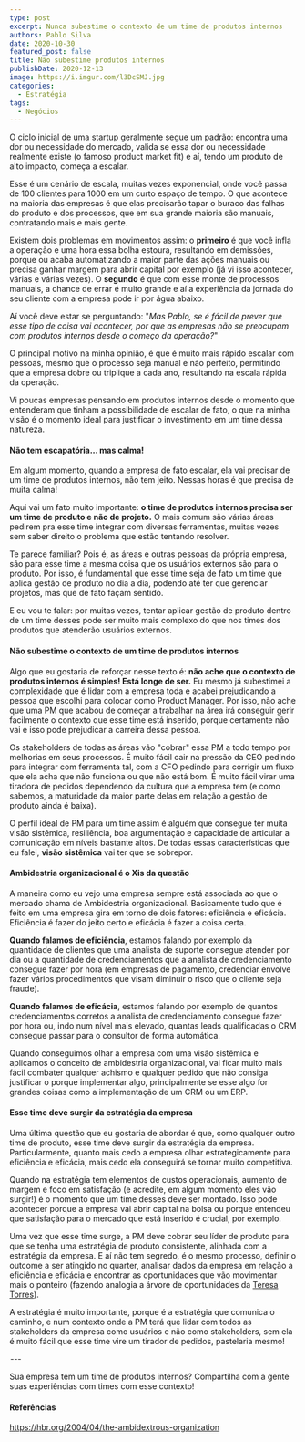 ```yaml
---
type: post
excerpt: Nunca subestime o contexto de um time de produtos internos
authors: Pablo Silva
date: 2020-10-30
featured_post: false
title: Não subestime produtos internos
publishDate: 2020-12-13
image: https://i.imgur.com/l3DcSMJ.jpg
categories:
  - Estratégia
tags:
  - Negócios
---
```


O ciclo inicial de uma startup geralmente segue um padrão: encontra uma
dor ou necessidade do mercado, valida se essa dor ou necessidade
realmente existe (o famoso product market fit) e aí, tendo um produto de
alto impacto, começa a escalar.

Esse é um cenário de escala, muitas vezes exponencial, onde você passa
de 100 clientes para 1000 em um curto espaço de tempo. O que acontece na
maioria das empresas é que elas precisarão tapar o buraco das falhas do
produto e dos processos, que em sua grande maioria são manuais,
contratando mais e mais gente. 

Existem dois problemas em movimentos assim: o **primeiro** é que você
infla a operação e uma hora essa bolha estoura, resultando em demissões,
porque ou acaba automatizando a maior parte das ações manuais ou precisa
ganhar margem para abrir capital por exemplo (já vi isso acontecer,
várias e várias vezes). O **segundo** é que com esse monte de processos
manuais, a chance de errar é muito grande e aí a experiência da jornada
do seu cliente com a empresa pode ir por água abaixo.

Aí você deve estar se perguntando: "*Mas Pablo, se é fácil de prever que
esse tipo de coisa vai acontecer, por que as empresas não se preocupam
com produtos internos desde o começo da operação?*"

O principal motivo na minha opinião, é que é muito mais rápido escalar
com pessoas, mesmo que o processo seja manual e não perfeito, permitindo
que a empresa dobre ou triplique a cada ano, resultando na escala rápida
da operação.

Vi poucas empresas pensando em produtos internos desde o momento que
entenderam que tinham a possibilidade de escalar de fato, o que na minha
visão é o momento ideal para justificar o investimento em um time dessa
natureza.

#### Não tem escapatória... mas calma!

Em algum momento, quando a empresa de fato escalar, ela vai precisar de
um time de produtos internos, não tem jeito. Nessas horas é que precisa
de muita calma!

Aqui vai um fato muito importante: **o time de produtos internos precisa
ser um time de produto e não de projeto.** O mais comum são várias áreas
pedirem pra esse time integrar com diversas ferramentas, muitas vezes
sem saber direito o problema que estão tentando resolver.

Te parece familiar? Pois é, as áreas e outras pessoas da própria
empresa, são para esse time a mesma coisa que os usuários externos são
para o produto. Por isso, é fundamental que esse time seja de fato um
time que aplica gestão de produto no dia a dia, podendo até ter que
gerenciar projetos, mas que de fato façam sentido. 

E eu vou te falar: por muitas vezes, tentar aplicar gestão de produto
dentro de um time desses pode ser muito mais complexo do que nos times
dos produtos que atenderão usuários externos.

#### Não subestime o contexto de um time de produtos internos

Algo que eu gostaria de reforçar nesse texto é: **não ache que o
contexto de produtos internos é simples! Está longe de ser.** Eu mesmo
já subestimei a complexidade que é lidar com a empresa toda e acabei
prejudicando a pessoa que escolhi para colocar como Product Manager. Por
isso, não ache que uma PM que acabou de começar a trabalhar na área irá
conseguir gerir facilmente o contexto que esse time está inserido,
porque certamente não vai e isso pode prejudicar a carreira dessa
pessoa.

Os stakeholders de todas as áreas vão "cobrar" essa PM a todo tempo por
melhorias em seus processos. É muito fácil cair na pressão da CEO
pedindo para integrar com ferramenta tal, com a CFO pedindo para
corrigir um fluxo que ela acha que não funciona ou que não está bom. É
muito fácil virar uma tiradora de pedidos dependendo da cultura que a
empresa tem (e como sabemos, a maturidade da maior parte delas em
relação a gestão de produto ainda é baixa).

O perfil ideal de PM para um time assim é alguém que consegue ter muita
visão sistêmica, resiliência, boa argumentação e capacidade de articular
a comunicação em níveis bastante altos. De todas essas características
que eu falei, **visão sistêmica** vai ter que se sobrepor.

#### Ambidestria organizacional é o Xis da questão

A maneira como eu vejo uma empresa sempre está associada ao que o
mercado chama de Ambidestria organizacional. Basicamente tudo que é
feito em uma empresa gira em torno de dois fatores: eficiência e
eficácia. Eficiência é fazer do jeito certo e eficácia é fazer a coisa
certa.

**Quando falamos de eficiência**, estamos falando por exemplo da
quantidade de clientes que uma analista de suporte consegue atender por
dia ou a quantidade de credenciamentos que a analista de credenciamento
consegue fazer por hora (em empresas de pagamento, credenciar envolve
fazer vários procedimentos que visam diminuir o risco que o cliente seja
fraude).

**Quando falamos de eficácia**, estamos falando por exemplo de quantos
credenciamentos corretos a analista de credenciamento consegue fazer por
hora ou, indo num nível mais elevado, quantas leads qualificadas o CRM
consegue passar para o consultor de forma automática.

Quando conseguimos olhar a empresa com uma visão sistêmica e aplicamos o
conceito de ambidestria organizacional, vai ficar muito mais fácil
combater qualquer achismo e qualquer pedido que não consiga justificar o
porque implementar algo, principalmente se esse algo for grandes coisas
como a implementação de um CRM ou um ERP.

#### Esse time deve surgir da estratégia da empresa

Uma última questão que eu gostaria de abordar é que, como qualquer outro
time de produto, esse time deve surgir da estratégia da empresa.
Particularmente, quanto mais cedo a empresa olhar estrategicamente para
eficiência e eficácia, mais cedo ela conseguirá se tornar muito
competitiva.

Quando na estratégia tem elementos de custos operacionais, aumento de
margem e foco em satisfação (e acredite, em algum momento eles vão
surgir!) é o momento que um time desses deve ser montado. Isso pode
acontecer porque a empresa vai abrir capital na bolsa ou porque entendeu
que satisfação para o mercado que está inserido é crucial, por exemplo.

Uma vez que esse time surge, a PM deve cobrar seu líder de produto para
que se tenha uma estratégia de produto consistente, alinhada com a
estratégia da empresa. E aí não tem segredo, é o mesmo processo, definir
o outcome a ser atingido no quarter, analisar dados da empresa em
relação a eficiência e eficácia e encontrar as oportunidades que vão
movimentar mais o ponteiro (fazendo analogia a árvore de oportunidades
da [Teresa Torres](https://medium.com/u/dc6ee2fb8502)).

A estratégia é muito importante, porque é a estratégia que comunica o
caminho, e num contexto onde a PM terá que lidar com todos as
stakeholders da empresa como usuários e não como stakeholders, sem ela é
muito fácil que esse time vire um tirador de pedidos, pastelaria mesmo!

 --- 

Sua empresa tem um time de produtos internos? Compartilha com a gente
suas experiências com times com esse contexto!

#### Referências

<https://hbr.org/2004/04/the-ambidextrous-organization>